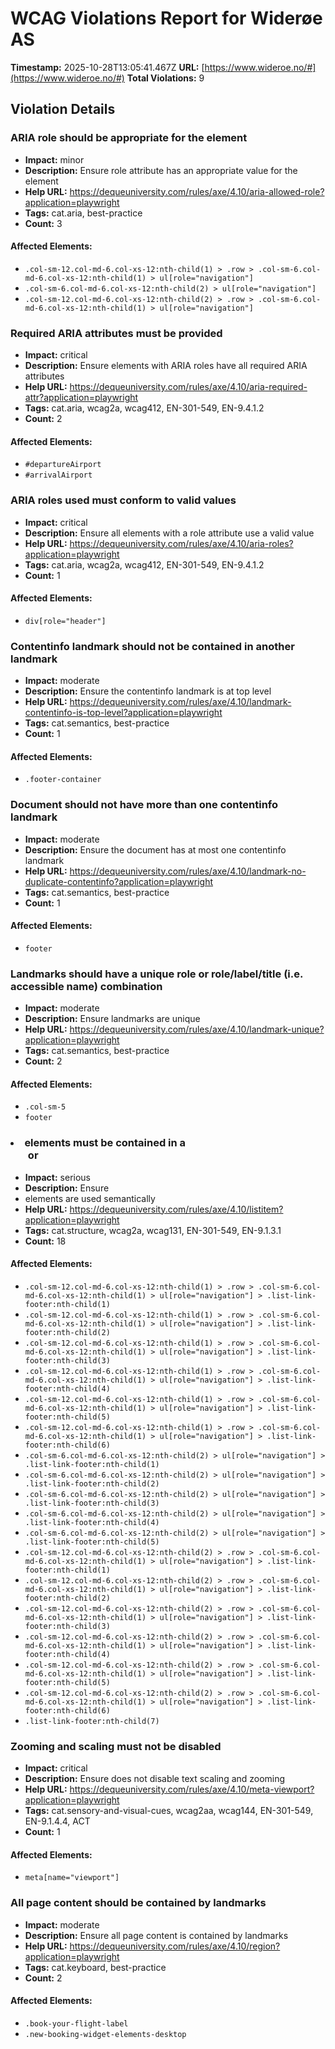 # WCAG Violations Report for Widerøe AS

**Timestamp:** 2025-10-28T13:05:41.467Z
**URL:** [https://www.wideroe.no/#](https://www.wideroe.no/#)
**Total Violations:** 9

## Violation Details

### ARIA role should be appropriate for the element

- **Impact:** minor
- **Description:** Ensure role attribute has an appropriate value for the element
- **Help URL:** https://dequeuniversity.com/rules/axe/4.10/aria-allowed-role?application=playwright
- **Tags:** cat.aria, best-practice
- **Count:** 3

#### Affected Elements:

- `.col-sm-12.col-md-6.col-xs-12:nth-child(1) > .row > .col-sm-6.col-md-6.col-xs-12:nth-child(1) > ul[role="navigation"]`
- `.col-sm-6.col-md-6.col-xs-12:nth-child(2) > ul[role="navigation"]`
- `.col-sm-12.col-md-6.col-xs-12:nth-child(2) > .row > .col-sm-6.col-md-6.col-xs-12:nth-child(1) > ul[role="navigation"]`

### Required ARIA attributes must be provided

- **Impact:** critical
- **Description:** Ensure elements with ARIA roles have all required ARIA attributes
- **Help URL:** https://dequeuniversity.com/rules/axe/4.10/aria-required-attr?application=playwright
- **Tags:** cat.aria, wcag2a, wcag412, EN-301-549, EN-9.4.1.2
- **Count:** 2

#### Affected Elements:

- `#departureAirport`
- `#arrivalAirport`

### ARIA roles used must conform to valid values

- **Impact:** critical
- **Description:** Ensure all elements with a role attribute use a valid value
- **Help URL:** https://dequeuniversity.com/rules/axe/4.10/aria-roles?application=playwright
- **Tags:** cat.aria, wcag2a, wcag412, EN-301-549, EN-9.4.1.2
- **Count:** 1

#### Affected Elements:

- `div[role="header"]`

### Contentinfo landmark should not be contained in another landmark

- **Impact:** moderate
- **Description:** Ensure the contentinfo landmark is at top level
- **Help URL:** https://dequeuniversity.com/rules/axe/4.10/landmark-contentinfo-is-top-level?application=playwright
- **Tags:** cat.semantics, best-practice
- **Count:** 1

#### Affected Elements:

- `.footer-container`

### Document should not have more than one contentinfo landmark

- **Impact:** moderate
- **Description:** Ensure the document has at most one contentinfo landmark
- **Help URL:** https://dequeuniversity.com/rules/axe/4.10/landmark-no-duplicate-contentinfo?application=playwright
- **Tags:** cat.semantics, best-practice
- **Count:** 1

#### Affected Elements:

- `footer`

### Landmarks should have a unique role or role/label/title (i.e. accessible name) combination

- **Impact:** moderate
- **Description:** Ensure landmarks are unique
- **Help URL:** https://dequeuniversity.com/rules/axe/4.10/landmark-unique?application=playwright
- **Tags:** cat.semantics, best-practice
- **Count:** 2

#### Affected Elements:

- `.col-sm-5`
- `footer`

### <li> elements must be contained in a <ul> or <ol>

- **Impact:** serious
- **Description:** Ensure <li> elements are used semantically
- **Help URL:** https://dequeuniversity.com/rules/axe/4.10/listitem?application=playwright
- **Tags:** cat.structure, wcag2a, wcag131, EN-301-549, EN-9.1.3.1
- **Count:** 18

#### Affected Elements:

- `.col-sm-12.col-md-6.col-xs-12:nth-child(1) > .row > .col-sm-6.col-md-6.col-xs-12:nth-child(1) > ul[role="navigation"] > .list-link-footer:nth-child(1)`
- `.col-sm-12.col-md-6.col-xs-12:nth-child(1) > .row > .col-sm-6.col-md-6.col-xs-12:nth-child(1) > ul[role="navigation"] > .list-link-footer:nth-child(2)`
- `.col-sm-12.col-md-6.col-xs-12:nth-child(1) > .row > .col-sm-6.col-md-6.col-xs-12:nth-child(1) > ul[role="navigation"] > .list-link-footer:nth-child(3)`
- `.col-sm-12.col-md-6.col-xs-12:nth-child(1) > .row > .col-sm-6.col-md-6.col-xs-12:nth-child(1) > ul[role="navigation"] > .list-link-footer:nth-child(4)`
- `.col-sm-12.col-md-6.col-xs-12:nth-child(1) > .row > .col-sm-6.col-md-6.col-xs-12:nth-child(1) > ul[role="navigation"] > .list-link-footer:nth-child(5)`
- `.col-sm-12.col-md-6.col-xs-12:nth-child(1) > .row > .col-sm-6.col-md-6.col-xs-12:nth-child(1) > ul[role="navigation"] > .list-link-footer:nth-child(6)`
- `.col-sm-6.col-md-6.col-xs-12:nth-child(2) > ul[role="navigation"] > .list-link-footer:nth-child(1)`
- `.col-sm-6.col-md-6.col-xs-12:nth-child(2) > ul[role="navigation"] > .list-link-footer:nth-child(2)`
- `.col-sm-6.col-md-6.col-xs-12:nth-child(2) > ul[role="navigation"] > .list-link-footer:nth-child(3)`
- `.col-sm-6.col-md-6.col-xs-12:nth-child(2) > ul[role="navigation"] > .list-link-footer:nth-child(4)`
- `.col-sm-6.col-md-6.col-xs-12:nth-child(2) > ul[role="navigation"] > .list-link-footer:nth-child(5)`
- `.col-sm-12.col-md-6.col-xs-12:nth-child(2) > .row > .col-sm-6.col-md-6.col-xs-12:nth-child(1) > ul[role="navigation"] > .list-link-footer:nth-child(1)`
- `.col-sm-12.col-md-6.col-xs-12:nth-child(2) > .row > .col-sm-6.col-md-6.col-xs-12:nth-child(1) > ul[role="navigation"] > .list-link-footer:nth-child(2)`
- `.col-sm-12.col-md-6.col-xs-12:nth-child(2) > .row > .col-sm-6.col-md-6.col-xs-12:nth-child(1) > ul[role="navigation"] > .list-link-footer:nth-child(3)`
- `.col-sm-12.col-md-6.col-xs-12:nth-child(2) > .row > .col-sm-6.col-md-6.col-xs-12:nth-child(1) > ul[role="navigation"] > .list-link-footer:nth-child(4)`
- `.col-sm-12.col-md-6.col-xs-12:nth-child(2) > .row > .col-sm-6.col-md-6.col-xs-12:nth-child(1) > ul[role="navigation"] > .list-link-footer:nth-child(5)`
- `.col-sm-12.col-md-6.col-xs-12:nth-child(2) > .row > .col-sm-6.col-md-6.col-xs-12:nth-child(1) > ul[role="navigation"] > .list-link-footer:nth-child(6)`
- `.list-link-footer:nth-child(7)`

### Zooming and scaling must not be disabled

- **Impact:** critical
- **Description:** Ensure <meta name="viewport"> does not disable text scaling and zooming
- **Help URL:** https://dequeuniversity.com/rules/axe/4.10/meta-viewport?application=playwright
- **Tags:** cat.sensory-and-visual-cues, wcag2aa, wcag144, EN-301-549, EN-9.1.4.4, ACT
- **Count:** 1

#### Affected Elements:

- `meta[name="viewport"]`

### All page content should be contained by landmarks

- **Impact:** moderate
- **Description:** Ensure all page content is contained by landmarks
- **Help URL:** https://dequeuniversity.com/rules/axe/4.10/region?application=playwright
- **Tags:** cat.keyboard, best-practice
- **Count:** 2

#### Affected Elements:

- `.book-your-flight-label`
- `.new-booking-widget-elements-desktop`
